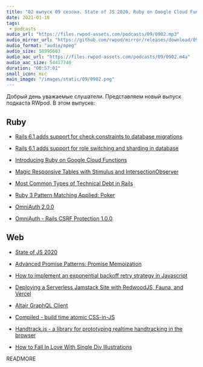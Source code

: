 ```yaml
---
title: "02 выпуск 09 сезона. State of JS 2020, Ruby on Google Cloud Functions, Altair GraphQL Client, Compiled и прочее"
date: 2021-01-18
tags:
 - podcasts
audio_url: "https://files.rwpod-assets.com/podcasts/09/0902.mp3"
audio_mirror_url: "https://github.com/rwpod/mirror/releases/download/09.02/0902.mp3"
audio_format: "audio/mpeg"
audio_size: 58995663
audio_aac_url: "https://files.rwpod-assets.com/podcasts/09/0902.m4a"
audio_aac_size: 54417740
duration: "00:57:01"
small_icon: mic
main_image: "/images/static/09/0902.png"
---
```


Добрый день уважаемые слушатели. Представляем новый выпуск подкаста RWpod. В этом выпуске:

## Ruby

 - [Rails 6.1 adds support for check constraints to database migrations](https://blog.saeloun.com/2021/01/08/rails-6-check-constraints-database-migrations)
 - [Rails 6.1 adds support for role switching and sharding in database](https://blog.saeloun.com/2021/01/08/rails-6-1-pre-database-connection-switching)
 - [Introducing Ruby on Google Cloud Functions](https://cloud.google.com/blog/products/application-development/ruby-comes-to-cloud-functions)


 - [Magic Responsive Tables with Stimulus and IntersectionObserver](https://boringrails.com/articles/responsive-tables-stimulus-intersection-observer/)
 - [Most Common Types of Technical Debt in Rails](https://nextlinklabs.com/insights/most-common-technical-debt-in-rails-projects)
 - [Ruby 3 Pattern Matching Applied: Poker](https://dev.to/baweaver/ruby-3-pattern-matching-applied-poker-4b9d)
 - [OmniAuth 2.0.0](https://github.com/omniauth/omniauth/releases/tag/v2.0.0)
 - [OmniAuth - Rails CSRF Protection 1.0.0](https://github.com/cookpad/omniauth-rails_csrf_protection/releases/tag/v1.0.0)

## Web

 - [State of JS 2020](https://2020.stateofjs.com/en-US/)
 - [Advanced Promise Patterns: Promise Memoization](https://www.jonmellman.com/posts/promise-memoization)
 - [How to implement an exponential backoff retry strategy in Javascript](https://advancedweb.hu/how-to-implement-an-exponential-backoff-retry-strategy-in-javascript/)
 - [Deploying a Serverless Jamstack Site with RedwoodJS, Fauna, and Vercel](https://css-tricks.com/deploying-a-serverless-jamstack-site-with-redwoodjs-fauna-and-vercel/)


 - [Altair GraphQL Client](https://altair.sirmuel.design/)
 - [Compiled - build time atomic CSS-in-JS](https://compiledcssinjs.com/)
 - [Handtrack.js - a library for prototyping realtime handtracking in the browser](https://victordibia.com/handtrack.js/#/)
 - [How to Fall In Love With Single Div Illustrations](https://www.albertwalicki.com/fall-in-love-with-single-div-images)

READMORE
